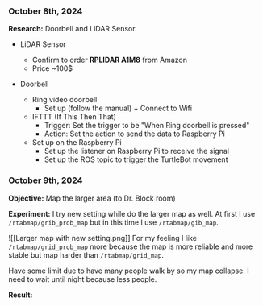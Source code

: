 
### October 8th, 2024

**Research:** Doorbell and LiDAR Sensor.
- LiDAR Sensor
	- Confirm to order **RPLIDAR A1M8** from Amazon
	- Price ~100$

- Doorbell
	- Ring video doorbell
		- Set up (follow the manual) + Connect to Wifi
	- IFTTT (If This Then That)
		- Trigger: Set the trigger to be "When Ring doorbell is pressed"
		- Action: Set the action to send the data to Raspberry Pi
	- Set up on the Raspberry Pi
		- Set up the listener on Raspberry Pi to receive the signal
		- Set up the ROS topic to trigger the TurtleBot movement


### October 9th, 2024

**Objective:** Map the larger area (to Dr. Block room)

**Experiment:** I try new setting while do the larger map as well. At first I use `/rtabmap/grib_prob_map` but in this time I use `/rtabmap/gib_map`.

![[Larger map with new setting.png]]
For my feeling I like `/rtabmap/grid_prob_map` more because the map is more reliable and more stable but map harder than `/rtabmap/grid_map`.

Have some limit due to have many people walk by so my map collapse. I need to wait until night because less people.

**Result:** 
